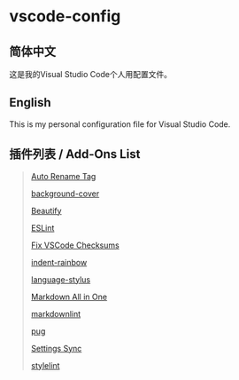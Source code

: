 # vscode-config

## 简体中文

这是我的Visual Studio Code个人用配置文件。

## English

This is my personal configuration file for Visual Studio Code.

## 插件列表 / Add-Ons List

> [Auto Rename Tag](https://marketplace.visualstudio.com/items?itemName=formulahendry.auto-rename-tag)
>
> [background-cover](https://marketplace.visualstudio.com/items?itemName=manasxx.background-cover)
>
> [Beautify](https://marketplace.visualstudio.com/items?itemName=HookyQR.beautify)
>
> [ESLint](https://marketplace.visualstudio.com/items?itemName=dbaeumer.vscode-eslint)
>
> [Fix VSCode Checksums](https://marketplace.visualstudio.com/items?itemName=lehni.vscode-fix-checksums)
>
> [indent-rainbow](https://marketplace.visualstudio.com/items?itemName=oderwat.indent-rainbow)
>
> [language-stylus](https://marketplace.visualstudio.com/items?itemName=sysoev.language-stylus)
>
> [Markdown All in One](https://marketplace.visualstudio.com/items?itemName=yzhang.markdown-all-in-one)
>
> [markdownlint](https://marketplace.visualstudio.com/items?itemName=DavidAnson.vscode-markdownlint)
>
> [pug](https://marketplace.visualstudio.com/items?itemName=amandeepmittal.pug)
>
> [Settings Sync](https://marketplace.visualstudio.com/items?itemName=Shan.code-settings-sync)
>
> [stylelint](https://marketplace.visualstudio.com/items?itemName=stylelint.vscode-stylelint)